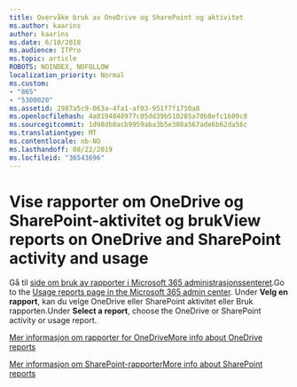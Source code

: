 ```yaml
---
title: Overvåke bruk av OneDrive og SharePoint og aktivitet
ms.author: kaarins
author: kaarins
ms.date: 6/10/2018
ms.audience: ITPro
ms.topic: article
ROBOTS: NOINDEX, NOFOLLOW
localization_priority: Normal
ms.custom:
- "865"
- "5300020"
ms.assetid: 2987a5c9-063a-4fa1-af03-951f7f1750a8
ms.openlocfilehash: 4a8194848977c05dd39b510285a70b8efc1609c8
ms.sourcegitcommit: 1d98db8acb9959aba3b5e308a567ade6b62da56c
ms.translationtype: MT
ms.contentlocale: nb-NO
ms.lasthandoff: 08/22/2019
ms.locfileid: "36543696"
---
```

# <a name="view-reports-on-onedrive-and-sharepoint-activity-and-usage"></a><span data-ttu-id="d8f44-102">Vise rapporter om OneDrive og SharePoint-aktivitet og bruk</span><span class="sxs-lookup"><span data-stu-id="d8f44-102">View reports on OneDrive and SharePoint activity and usage</span></span>

<span data-ttu-id="d8f44-103">Gå til [side om bruk av rapporter i Microsoft 365 administrasjonssenteret](https://admin.microsoft.com/AdminPortal/Home).</span><span class="sxs-lookup"><span data-stu-id="d8f44-103">Go to the [Usage reports page in the Microsoft 365 admin center](https://admin.microsoft.com/AdminPortal/Home).</span></span> <span data-ttu-id="d8f44-104">Under **Velg en rapport**, kan du velge OneDrive eller SharePoint aktivitet eller Bruk rapporten.</span><span class="sxs-lookup"><span data-stu-id="d8f44-104">Under **Select a report**, choose the OneDrive or SharePoint activity or usage report.</span></span>
  
[<span data-ttu-id="d8f44-105">Mer informasjon om rapporter for OneDrive</span><span class="sxs-lookup"><span data-stu-id="d8f44-105">More info about OneDrive reports</span></span>](https://go.microsoft.com/fwlink/?linkid=875239)
  
[<span data-ttu-id="d8f44-106">Mer informasjon om SharePoint-rapporter</span><span class="sxs-lookup"><span data-stu-id="d8f44-106">More info about SharePoint reports</span></span>](https://go.microsoft.com/fwlink/?linkid=875240)
  